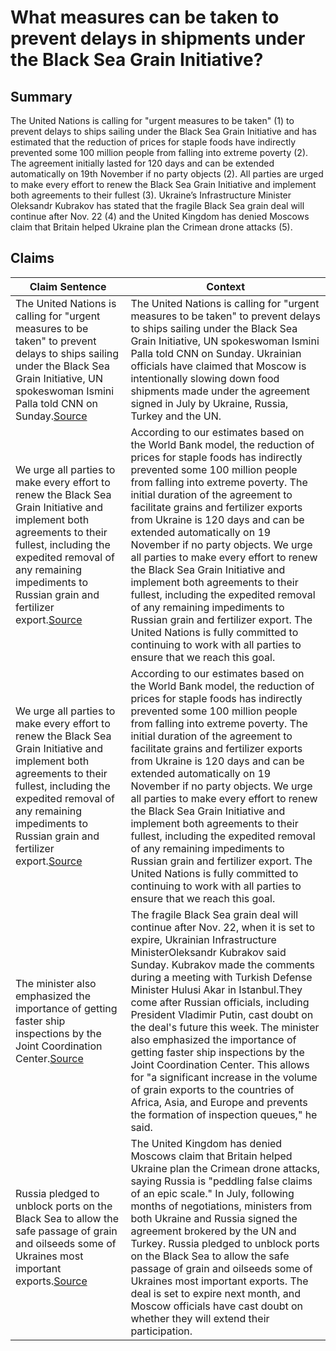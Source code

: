 # What measures can be taken to prevent delays in shipments under the Black Sea Grain Initiative?

## Summary
The United Nations is calling for "urgent measures to be taken" (1) to prevent delays to ships sailing under the Black Sea Grain Initiative and has estimated that the reduction of prices for staple foods have indirectly prevented some 100 million people from falling into extreme poverty (2). The agreement initially lasted for 120 days and can be extended automatically on 19th November if no party objects (2). All parties are urged to make every effort to renew the Black Sea Grain Initiative and implement both agreements to their fullest (3). Ukraine’s Infrastructure Minister Oleksandr Kubrakov has stated that the fragile Black Sea grain deal will continue after Nov. 22 (4) and the United Kingdom has denied Moscows claim that Britain helped Ukraine plan the Crimean drone attacks (5).

## Claims
| Claim Sentence | Context |
|---|---|
|The United Nations is calling for "urgent measures to be taken" to prevent delays to ships sailing under the Black Sea Grain Initiative, UN spokeswoman Ismini Palla told CNN on Sunday.<a href="https://www.cnn.com/europe/live-news/russia-ukraine-war-news-10-24-22/h_1c126ffbb9875e3e93da72c0d7c04a78" target="_blank">Source</a>| The United Nations is calling for "urgent measures to be taken" to prevent delays to ships sailing under the Black Sea Grain Initiative, UN spokeswoman Ismini Palla told CNN on Sunday. Ukrainian officials have claimed that Moscow is intentionally slowing down food shipments made under the agreement signed in July by Ukraine, Russia, Turkey and the UN.|
|We urge all parties to make every effort to renew the Black Sea Grain Initiative and implement both agreements to their fullest, including the expedited removal of any remaining impediments to Russian grain and fertilizer export.<a href="https://reliefweb.int/report/ukraine/secretary-general-urges-renewal-full-implementation-black-sea-grain-initiative-noting-resultant-food-price-drop-has-saved-100-million-people-extreme-poverty" target="_blank">Source</a>| According to our estimates based on the World Bank model, the reduction of prices for staple foods has indirectly prevented some 100 million people from falling into extreme poverty. The initial duration of the agreement to facilitate grains and fertilizer exports from Ukraine is 120 days and can be extended automatically on 19 November if no party objects. We urge all parties to make every effort to renew the Black Sea Grain Initiative and implement both agreements to their fullest, including the expedited removal of any remaining impediments to Russian grain and fertilizer export. The United Nations is fully committed to continuing to work with all parties to ensure that we reach this goal.|
|We urge all parties to make every effort to renew the Black Sea Grain Initiative and implement both agreements to their fullest, including the expedited removal of any remaining impediments to Russian grain and fertilizer export.<a href="https://reliefweb.int/report/ukraine/secretary-general-urges-renewal-full-implementation-black-sea-grain-initiative-noting-resultant-food-price-drop-has-saved-100-million-people-extreme-poverty" target="_blank">Source</a>| According to our estimates based on the World Bank model, the reduction of prices for staple foods has indirectly prevented some 100 million people from falling into extreme poverty. The initial duration of the agreement to facilitate grains and fertilizer exports from Ukraine is 120 days and can be extended automatically on 19 November if no party objects. We urge all parties to make every effort to renew the Black Sea Grain Initiative and implement both agreements to their fullest, including the expedited removal of any remaining impediments to Russian grain and fertilizer export. The United Nations is fully committed to continuing to work with all parties to ensure that we reach this goal.|
|The minister also emphasized the importance of getting faster ship inspections by the Joint Coordination Center.<a href="https://www.cnn.com/europe/live-news/russia-ukraine-war-news-10-16-22/h_0f298f6abd1f25d1c1add8eb5ef69527" target="_blank">Source</a>| The fragile Black Sea grain deal will continue after Nov. 22, when it is set to expire, Ukrainian Infrastructure MinisterOleksandr Kubrakov said Sunday. Kubrakov made the comments during a meeting with Turkish Defense Minister Hulusi Akar in Istanbul.They come after Russian officials, including President Vladimir Putin, cast doubt on the deal's future this week. The minister also emphasized the importance of getting faster ship inspections by the Joint Coordination Center. This allows for "a significant increase in the volume of grain exports to the countries of Africa, Asia, and Europe and prevents the formation of inspection queues," he said.|
|Russia pledged to unblock ports on the Black Sea to allow the safe passage of grain and oilseeds some of Ukraines most important exports.<a href="https://www.cnn.com/2022/10/29/europe/russia-ukraine-grain-deal-suspended-intl/index.html" target="_blank">Source</a>| The United Kingdom has denied Moscows claim that Britain helped Ukraine plan the Crimean drone attacks, saying Russia is "peddling false claims of an epic scale." In July, following months of negotiations, ministers from both Ukraine and Russia signed the agreement brokered by the UN and Turkey. Russia pledged to unblock ports on the Black Sea to allow the safe passage of grain and oilseeds some of Ukraines most important exports. The deal is set to expire next month, and Moscow officials have cast doubt on whether they will extend their participation.|
